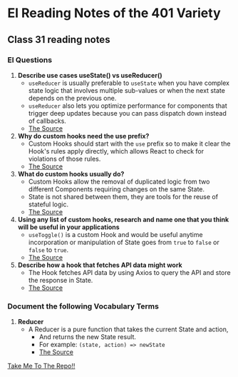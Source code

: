 # **El Reading Notes of the 401 Variety**

## **Class 31 reading notes**

### **El Questions**

1. **Describe use cases useState() vs useReducer()**
   - `useReducer` is usually preferable to `useState` when you have complex state logic that involves multiple sub-values or when the next state depends on the previous one.
   - `useReducer` also lets you optimize performance for components that trigger deep updates because you can pass dispatch down instead of callbacks.
   - [The Source](https://github.com/diegohaz/awesome-react-context) 
2. **Why do custom hooks need the use prefix?**
   - Custom Hooks should start with the `use` prefix so to make it clear the Hook's rules apply directly, which allows React to check for violations of those rules.
   - [The Source](https://github.com/diegohaz/awesome-react-context) 
3. **What do custom hooks usually do?**
   - Custom Hooks allow the removal of duplicated logic from two different Components requiring changes on the same State.
   - State is not shared between them, they are tools for the reuse of stateful logic.
   - [The Source](https://github.com/diegohaz/awesome-react-context) 
4. **Using any list of custom hooks, research and name one that you think will be useful in your applications**
   - `useToggle()` is a custom Hook and would be useful anytime incorporation or manipulation of State goes from `true` to `false` or `false` to `true`.
   - [The Source](https://github.com/diegohaz/awesome-react-context)
5. **Describe how a hook that fetches API data might work**
   - The Hook fetches API data by using Axios to query the API and store the response in State.
   - [The Source](https://github.com/diegohaz/awesome-react-context) 

### **Document the following Vocabulary Terms**

1. **Reducer**
   - A Reducer is a pure function that takes the current State and action,
     - And returns the new State result.
     - For example: `(state, action) => newState`
      - [The Source](https://usehooks.com/)

 <a href="#top">Take Me To The Repo!!</a>
